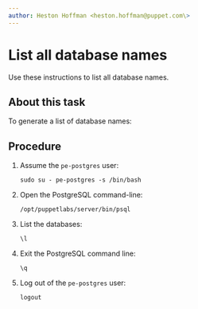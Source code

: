 ```yaml
---
author: Heston Hoffman <heston.hoffman@puppet.com\>
---
```


# List all database names

Use these instructions to list all database names.

## About this task

To generate a list of database names:

## Procedure

1.  Assume the `pe-postgres` user:

    ```
    sudo su - pe-postgres -s /bin/bash
    ```

2.  Open the PostgreSQL command-line:

    ```
    /opt/puppetlabs/server/bin/psql
    ```

3.  List the databases:

    ```
    \l
    ```

4.  Exit the PostgreSQL command line:

    ```
    \q
    ```

5.  Log out of the `pe-postgres` user:

    ```
    logout
    ```


